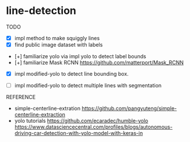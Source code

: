 # line-detection

TODO
 - [x] impl method to make squiggly lines
 - [x] find public image dataset with labels
 - [+] familiarize yolo via impl yolo to detect label bounds
 - [+] familiarize Mask RCNN https://github.com/matterport/Mask_RCNN
 - [x] impl modified-yolo to detect line bounding box.
 - [ ] impl modified-yolo to detect multiple lines with segmentation
 

REFERENCE
* simple-centerline-extration
    https://github.com/pangyuteng/simple-centerline-extraction
* yolo tutorials
  https://github.com/ecaradec/humble-yolo
  https://www.datasciencecentral.com/profiles/blogs/autonomous-driving-car-detection-with-yolo-model-with-keras-in
